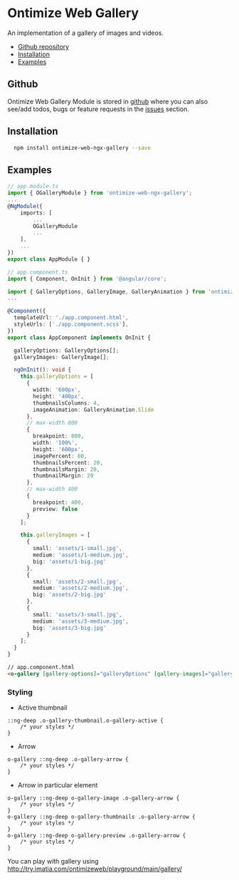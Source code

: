 # Ontimize Web Gallery

An implementation of a gallery of images and videos.

* [Github repository](#github)
* [Installation](#installation)
* [Examples](#examples)

## Github
Ontimize Web Gallery Module is stored in [github](https://github.com/OntimizeWeb/ontimize-web-ngx-gallery) where you can also see/add todos, bugs or feature requests in the [issues](https://github.com/OntimizeWeb/ontimize-web-ngx-gallery/issues) section.

## Installation

```bash
  npm install ontimize-web-ngx-gallery --save
```

## Examples
````ts
// app.module.ts
import { OGalleryModule } from 'ontimize-web-ngx-gallery';
...
@NgModule({
    imports: [
        ...
        OGalleryModule
        ...
    ],
    ...
})
export class AppModule { }
````

````ts
// app.component.ts
import { Component, OnInit } from '@angular/core';

import { GalleryOptions, GalleryImage, GalleryAnimation } from 'ontimize-web-ngx-gallery';
...

@Component({
  templateUrl: './app.component.html',
  styleUrls: ['./app.component.scss'],
})
export class AppComponent implements OnInit {

  galleryOptions: GalleryOptions[];
  galleryImages: GalleryImage[];

  ngOnInit(): void {
    this.galleryOptions = [
      {
        width: '600px',
        height: '400px',
        thumbnailsColumns: 4,
        imageAnimation: GalleryAnimation.Slide
      },
      // max-width 800
      {
        breakpoint: 800,
        width: '100%',
        height: '600px',
        imagePercent: 80,
        thumbnailsPercent: 20,
        thumbnailsMargin: 20,
        thumbnailMargin: 20
      },
      // max-width 400
      {
        breakpoint: 400,
        preview: false
      }
    ];

    this.galleryImages = [
      {
        small: 'assets/1-small.jpg',
        medium: 'assets/1-medium.jpg',
        big: 'assets/1-big.jpg'
      },
      {
        small: 'assets/2-small.jpg',
        medium: 'assets/2-medium.jpg',
        big: 'assets/2-big.jpg'
      },
      {
        small: 'assets/3-small.jpg',
        medium: 'assets/3-medium.jpg',
        big: 'assets/3-big.jpg'
      }
    ];
  }
}
````

````html
// app.component.html
<o-gallery [gallery-options]="galleryOptions" [gallery-images]="galleryImages"></o-gallery>
````

### Styling
- Active thumbnail
```
::ng-deep .o-gallery-thumbnail.o-gallery-active {
    /* your styles */
}
```

- Arrow
```
o-gallery ::ng-deep .o-gallery-arrow {
    /* your styles */
}
```

- Arrow in particular element
```
o-gallery ::ng-deep o-gallery-image .o-gallery-arrow {
    /* your styles */
}
o-gallery ::ng-deep o-gallery-thumbnails .o-gallery-arrow {
    /* your styles */
}
o-gallery ::ng-deep o-gallery-preview .o-gallery-arrow {
    /* your styles */
}
```

You can play with gallery using http://try.imatia.com/ontimizeweb/playground/main/gallery/